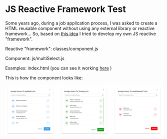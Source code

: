 # JS Reactive Framework Test
Some years ago, during a job application process, I was asked to create a HTML reusable component without using any 
external library or reactive framework... So, based on [this idea](https://medium.com/@iamwill.us/yet-another-post-about-creating-components-with-es6-vanilla-javascript-e57eca42f611) 
I tried to develop my own JS reactive "framework". 

Reactive "framework": classes/component.js

Component: js/multiSelect.js

Examples: index.html (you can see it working [here](https://www.miltonlaufer.com.ar/reactiveframeworkjs)  )

This is how the component looks like:

![Screenshot](https://github.com/miltonlaufer/reactiveframeworkjs/blob/main/screenshots/component.png)






